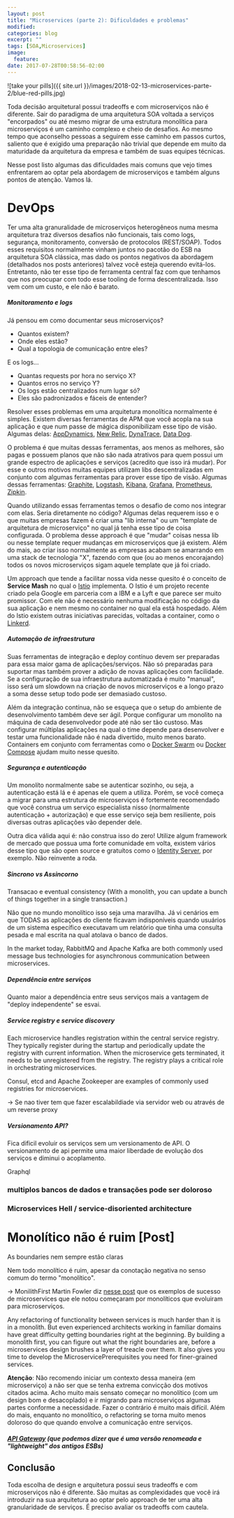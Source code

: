 ```yaml
---
layout: post
title: "Microservices (parte 2): Dificuldades e problemas"
modified:
categories: blog
excerpt: ""
tags: [SOA,Microservices]
image:
  feature:
date: 2017-07-28T00:58:56-02:00
---
```


![take your pills]({{ site.url }}/images/2018-02-13-microservices-parte-2/blue-red-pills.jpg)

Toda decisão arquitetural possui tradeoffs e com microserviços não é diferente. Sair do paradigma de uma arquitetura SOA voltada a serviços "encorpados" ou até mesmo migrar de uma estrutura monolítica para microserviços é um caminho complexo e cheio de desafios. Ao mesmo tempo que aconselho pessoas a seguirem esse caminho em passos curtos, saliento que é exigido uma preparação não trivial que depende em muito da maturidade da arquitetura da empresa e também de suas equipes técnicas. 

Nesse post listo algumas das dificuldades mais comuns que vejo times enfrentarem ao optar pela abordagem de microserviços e também alguns pontos de atenção. Vamos lá.

# DevOps

Ter uma alta granuralidade de microserviços heterogêneos numa mesma arquitetura traz diversos desafios não funcionais, tais como logs, segurança, monitoramento, conversão de protocolos (REST/SOAP). Todos esses requisitos normalmente vinham juntos no pacotão do ESB na arquitetura SOA clássica, mas dado os pontos negativos da abordagem (detalhados nos posts anteriores) talvez você esteja querendo evitá-los. Entretanto, não ter esse tipo de ferramenta central faz com que tenhamos que nos preocupar com todo esse tooling de forma descentralizada. Isso vem com um custo, e ele não é barato.

##### Monitoramento e logs

Já pensou em como documentar seus microserviços? 

* Quantos existem? 
* Onde eles estão?
* Qual a topologia de comunicação entre eles? 

E os logs...

* Quantas requests por hora no serviço X?
* Quantos erros no serviço Y?
* Os logs estão centralizados num lugar só? 
* Eles são padronizados e fáceis de entender?

Resolver esses problemas em uma arquitetura monolítica normalmente é simples. Existem diversas ferramentas de APM que você acopla na sua aplicação e que num passe de mágica disponibilizam esse tipo de visão. Algumas delas: [AppDynamics](https://www.appdynamics.com/), [New Relic](https://newrelic.com/), [DynaTrace](https://www.dynatrace.com/), [Data Dog](https://www.datadoghq.com).

O problema é que muitas dessas ferramentas, aos menos as melhores, são pagas e possuem planos que não são nada atrativos para quem possui um  grande espectro de aplicações e serviços (acredito que isso irá mudar). Por esse e outros motivos muitas equipes utilizam libs descentralizadas em conjunto com algumas ferramentas para prover esse tipo de visão. Algumas dessas ferramentas: [Graphite](http://graphite.readthedocs.org/en/latest/), [Logstash](https://github.com/logstash/logstash-logback-encoder), [Kibana](https://www.elastic.co/guide/en/kibana/current/xpack-monitoring.html), [Grafana](https://grafana.com), [Prometheus](https://prometheus.io/), [Zipkin](https://zipkin.io/). 

Quando utilizando essas ferramentas temos o desafio de como nos integrar com elas. Seria diretamente no código? Algumas delas requerem isso e o que muitas empresas fazem é criar uma "lib interna" ou um "template de arquitetura de microserviço" no qual já tenha esse tipo de coisa configurada. O problema desse approach é que "mudar" coisas nessa lib ou nesse template requer mudanças em microserviços que já existem. Além do mais, ao criar isso normalmente as empresas acabam se amarrando em uma stack de tecnologia "X", fazendo com que (ou ao menos encorajando) todos os novos microserviços sigam aquele template que já foi criado.

Um approach que tende a facilitar nossa vida nesse quesito é o conceito de **Service Mash** no qual o [Istio](https://istio.io/) implementa. O Istio é um projeto recente criado pela Google em parceria com a IBM e a Lyft e que parece ser muito promissor. Com ele não é necessário nenhuma modificação no código da sua aplicação e nem mesmo no container no qual ela está hospedado. Além do Istio existem outras iniciativas parecidas, voltadas a container, como o [Linkerd](https://linkerd.io/).

##### Automação de infraestrutura

Suas ferramentas de integração e deploy contínuo devem ser preparadas para essa maior gama de aplicações/serviços. Não só preparadas para suportar mas também prover a adição de novas aplicações com facilidade. Se a configuração de sua infraestrutura automatizada é muito "manual", isso será um slowdown na criação de novos microserviços e a longo prazo a soma desse setup todo pode ser demasiado custoso.

Além da integração contínua, não se esqueça que o setup do ambiente de desenvolvimento também deve ser ágil. Porque configurar um monolito na máquina de cada desenvolvedor pode até não ser tão custoso. Mas configurar múltiplas aplicações na qual o time depende para desenvolver e testar uma funcionalidade não é nada divertido, muito menos barato. Containers em conjunto com ferramentas como o [Docker Swarm](https://github.com/docker/swarm) ou [Docker Compose](https://docs.docker.com/compose/) ajudam muito nesse quesito.

##### Segurança e autenticação

Um monolíto normalmente sabe se autenticar sozinho, ou seja, a autenticação está lá e é apenas ele quem a utiliza. Porém, se você começa a migrar para uma estrutura de microserviços é fortemente recomendado que você construa um serviço especialista nisso (normalmente autenticação + autorização) e que esse serviço seja bem resiliente, pois diversas outras aplicações vão depender dele. 

Outra dica válida aqui é: não construa isso do zero! Utilize algum framework de mercado que possua uma forte comunidade em volta, existem vários desse tipo que são open source e gratuítos como o [Identity Server](http://identityserver.io/), por exemplo. Não reinvente a roda.

##### Sincrono vs Assincorno

Transacao e eventual consistency (With a monolith, you can update a bunch of things together in a single transaction.)

Não que no mundo monolítico isso seja uma maravilha. Já vi cenários em que TODAS as aplicações do cliente ficavam indisponíveis quando usuários de um sistema específico executavam um relatório que tinha uma consulta pesada e mal escrita na qual atolava o banco de dados. 

In the market today, RabbitMQ and Apache Kafka are both commonly used message bus technologies for asynchronous communication between microservices.

##### Dependência entre serviços
Quanto maior a dependência entre seus serviços mais a vantagem de "deploy independente" se esvai. 

##### Service registry e service discovery
Each microservice handles registration within the central service registry. They typically register during the startup and periodically update the registry with current information. When the microservice gets terminated, it needs to be unregistered from the registry. The registry plays a critical role in orchestrating microservices.

Consul, etcd and Apache Zookeeper are examples of commonly used registries for microservices. 

-> Se nao tiver tem que fazer escalabildiade via servidor web ou através de um reverse proxy

##### Versionamento API?
Fica dificil evoluir os serviços sem um versionamento de API. O versionamento de api permite uma maior liberdade de evolução dos serviços e diminui o acoplamento.

Graphql

### multiplos bancos de dados e transações pode ser doloroso

### Microservices Hell / service-disoriented architecture

# Monolítico não é ruim [Post]

As boundaries nem sempre estão claras

Nem todo monolítico é ruim, apesar da conotação negativa no senso comum do termo "monolítico".

-> MonilithFirst
Martin Fowler diz [nesse post](https://martinfowler.com/bliki/MonolithFirst.html) que os exemplos de sucesso de microservices que ele notou começaram por monolíticos que evoluiram para microserviços. 

Any refactoring of functionality between services is much harder than it is in a monolith. But even experienced architects working in familiar domains have great difficulty getting boundaries right at the beginning. By building a monolith first, you can figure out what the right boundaries are, before a microservices design brushes a layer of treacle over them. It also gives you time to develop the MicroservicePrerequisites you need for finer-grained services.  

**Atenção**: Não recomendo iniciar um contexto dessa maneira (em microserviço) a não ser que se tenha extrema convicção dos motivos citados acima. Acho muito mais sensato começar no monolítico (com um design bom e desacoplado) e ir migrando para microserviços algumas partes conforme a necessidade. Fazer o contrário é muito mais difícil. Além do mais, enquanto no monolítico, o refactoring se torna muito menos doloroso do que quando envolve a comunicação entre serviços.

##### [API Gateway](http://www.elemarjr.com/pt/2017/06/entendendo-microservicos/) (que podemos dizer que é uma versão renomeada e "lightweight" dos antigos ESBs)

## Conclusão

Toda escolha de design e arquitetura possui seus tradeoffs e com microserviços não é diferente. São muitas as complexidades que você irá introduzir na sua arquitetura ao optar pelo approach de ter uma alta granularidade de serviços. É preciso avaliar os tradeoffs com cautela.